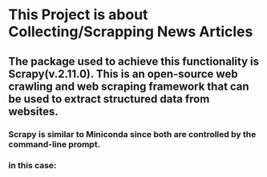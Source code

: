 # This Project is about Collecting/Scrapping News Articles
## The package used to achieve this functionality is Scrapy(v.2.11.0). This is an open-source web crawling and web scraping framework that can be used to extract structured data from websites. 
### Scrapy is similar to Miniconda since both are controlled by the command-line prompt. 
### in this case: 
```scrapy
```
